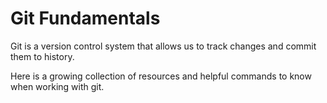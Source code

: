 # Git Fundamentals

Git is a version control system that allows us to track changes and commit them to history. 

Here is a growing collection of resources and helpful commands to know when working with git.